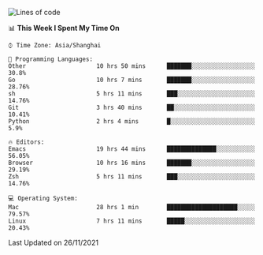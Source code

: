 <!--START_SECTION:waka-->
![Lines of code](https://img.shields.io/badge/From%20Hello%20World%20I%27ve%20Written-30851%20lines%20of%20code-blue)

📊 **This Week I Spent My Time On** 

```text
⌚︎ Time Zone: Asia/Shanghai

💬 Programming Languages: 
Other                    10 hrs 50 mins      ███████░░░░░░░░░░░░░░░░░░   30.8% 
Go                       10 hrs 7 mins       ███████░░░░░░░░░░░░░░░░░░   28.76% 
sh                       5 hrs 11 mins       ███░░░░░░░░░░░░░░░░░░░░░░   14.76% 
Git                      3 hrs 40 mins       ██░░░░░░░░░░░░░░░░░░░░░░░   10.41% 
Python                   2 hrs 4 mins        █░░░░░░░░░░░░░░░░░░░░░░░░   5.9%

🔥 Editors: 
Emacs                    19 hrs 44 mins      ██████████████░░░░░░░░░░░   56.05% 
Browser                  10 hrs 16 mins      ███████░░░░░░░░░░░░░░░░░░   29.19% 
Zsh                      5 hrs 11 mins       ███░░░░░░░░░░░░░░░░░░░░░░   14.76%

💻 Operating System: 
Mac                      28 hrs 1 min        ████████████████████░░░░░   79.57% 
Linux                    7 hrs 11 mins       █████░░░░░░░░░░░░░░░░░░░░   20.43%

```


 Last Updated on 26/11/2021
<!--END_SECTION:waka-->
